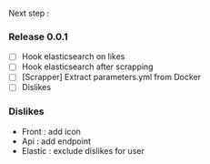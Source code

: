 Next step :

### Release 0.0.1

* [ ] Hook elasticsearch on likes
* [ ] Hook elasticsearch after scrapping 
* [ ] [Scrapper] Extract parameters.yml from Docker
* [ ] Dislikes

### Dislikes

* Front : add icon
* Api : add endpoint
* Elastic : exclude dislikes for user
